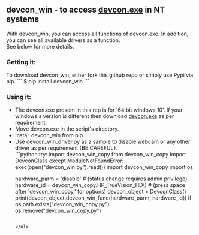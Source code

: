 <h2>devcon_win - to access <a href='https://docs.microsoft.com/en-us/windows-hardware/drivers/devtest/devcon' target='_blank'>devcon.exe</a> in NT systems</h2>
With devcon_win, you can access all functions of devcon.exe. In addition, you can see all available drivers as a function.
<br>See below for more details.
<h3>Getting it:</h3>
To download devcon_win, either fork this github repo or simply use 
Pypi via pip.
```
$ pip install devcon_win
```

<h3>Using it:</h3>

<ul>

<li>The devcon.exe present in this rep is for '64 bit windows 10'. If your windows's version is different then download <a href='https://docs.microsoft.com/en-us/windows-hardware/drivers/devtest/devcon' target='_blank'>devcon.exe</a> as per requirement.</li>
<li>Move devcon.exe in the script's directory.</li>
<li>Install devcon_win from pip.</li>

<li>Use devcon_win_driver.py as a sample to disable webcam or any other driver as per requirement {BE CAREFUL}:</li>
```python
try:
    import devcon_win_copy
    from devcon_win_copy import DevconClass
except ModuleNotFoundError:
    exec(open("devcon_win.py").read())
    import devcon_win_copy
import os

hardware_parm = 'disable' # (status change requires admin privilege)
hardware_id = devcon_win_copy.HP_TrueVision_HD() # (press space after 'devcon_win_copy.' for options)
devcon_object = DevconClass()
print(devcon_object.devcon_win_func(hardware_parm, hardware_id))
if os.path.exists("devcon_win_copy.py"):
    os.remove("devcon_win_copy.py")
```

</ul>


